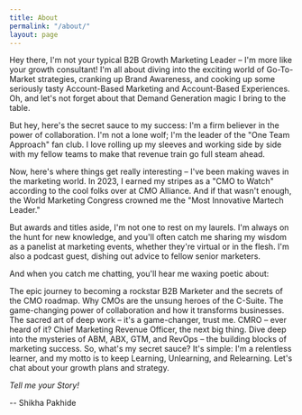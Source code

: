 ```yaml
---
title: About
permalink: "/about/"
layout: page
---
```


Hey there, I'm not your typical B2B Growth Marketing Leader – I'm more like your growth consultant! I'm all about diving into the exciting world of Go-To-Market strategies, cranking up Brand Awareness, and cooking up some seriously tasty Account-Based Marketing and Account-Based Experiences. Oh, and let's not forget about that Demand Generation magic I bring to the table.

But hey, here's the secret sauce to my success: I'm a firm believer in the power of collaboration. I'm not a lone wolf; I'm the leader of the "One Team Approach" fan club. I love rolling up my sleeves and working side by side with my fellow teams to make that revenue train go full steam ahead.

Now, here's where things get really interesting – I've been making waves in the marketing world. In 2023, I earned my stripes as a "CMO to Watch" according to the cool folks over at CMO Alliance. And if that wasn't enough, the World Marketing Congress crowned me the "Most Innovative Martech Leader."

But awards and titles aside, I'm not one to rest on my laurels. I'm always on the hunt for new knowledge, and you'll often catch me sharing my wisdom as a panelist at marketing events, whether they're virtual or in the flesh. I'm also a podcast guest, dishing out advice to fellow senior marketers.

And when you catch me chatting, you'll hear me waxing poetic about:

The epic journey to becoming a rockstar B2B Marketer and the secrets of the CMO roadmap.
Why CMOs are the unsung heroes of the C-Suite.
The game-changing power of collaboration and how it transforms businesses.
The sacred art of deep work – it's a game-changer, trust me.
CMRO – ever heard of it? Chief Marketing Revenue Officer, the next big thing.
Dive deep into the mysteries of ABM, ABX, GTM, and RevOps – the building blocks of marketing success.
So, what's my secret sauce? It's simple: I'm a relentless learner, and my motto is to keep Learning, Unlearning, and Relearning.
Let's chat about your growth plans and strategy.

*Tell me your Story!*

-- Shikha Pakhide
